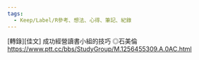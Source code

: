 ```yaml
---
tags:
  - Keep/Label/R參考、想法、心得、筆記、紀錄
---
```


[轉錄][佳文] 成功經營讀書小組的技巧   ◎石美倫
https://www.ptt.cc/bbs/StudyGroup/M.1256455309.A.0AC.html